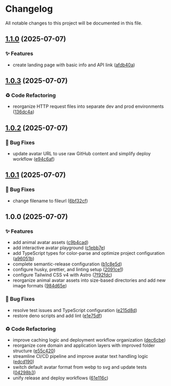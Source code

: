 # Changelog

All notable changes to this project will be documented in this file.

## [1.1.0](https://github.com/gitchaell/exavatar/compare/v1.0.3...v1.1.0) (2025-07-07)

### ✨ Features

- create landing page with basic info and API link
  ([afdb40a](https://github.com/gitchaell/exavatar/commit/afdb40a2f98a1325870775bc73b93c5bc66b044e))

## [1.0.3](https://github.com/gitchaell/exavatar/compare/v1.0.2...v1.0.3) (2025-07-07)

### ♻️ Code Refactoring

- reorganize HTTP request files into separate dev and prod environments
  ([136dc4a](https://github.com/gitchaell/exavatar/commit/136dc4acee5d507351cd366ec15bdc376c608bab))

## [1.0.2](https://github.com/gitchaell/exavatar/compare/v1.0.1...v1.0.2) (2025-07-07)

### 🐛 Bug Fixes

- update avatar URL to use raw GitHub content and simplify deploy workflow
  ([e94c6af](https://github.com/gitchaell/exavatar/commit/e94c6af6f739647c2606db98a22e7dbc975679fc))

## [1.0.1](https://github.com/gitchaell/exavatar/compare/v1.0.0...v1.0.1) (2025-07-07)

### 🐛 Bug Fixes

- change filename to fileurl
  ([6bf32cf](https://github.com/gitchaell/exavatar/commit/6bf32cf8490925e980e646c425f041b7ebee15b5))

## 1.0.0 (2025-07-07)

### ✨ Features

- add animal avatar assets
  ([c9b4cad](https://github.com/gitchaell/exavatar/commit/c9b4cad6ca8029bbabc3594bf394e859e8ee9f60))
- add interactive avatar playground
  ([c1ebb7e](https://github.com/gitchaell/exavatar/commit/c1ebb7ebac0f6b4c48bb44e21a15779b14da907e))
- add TypeScript types for color-parse and optimize project configuration
  ([a96051b](https://github.com/gitchaell/exavatar/commit/a96051beb3af1d95f7a7d5c45fa1bea5fdd9e26c))
- complete semantic-release configuration
  ([b1c8e5d](https://github.com/gitchaell/exavatar/commit/b1c8e5d0e2c1ce551e4d9f780f4e9e99c6881f64))
- configure husky, prettier, and linting setup
  ([2091ce1](https://github.com/gitchaell/exavatar/commit/2091ce1c5f7f4b33f070a885b54f9aaee167c0f2))
- configure Tailwind CSS v4 with Astro
  ([7f92fdc](https://github.com/gitchaell/exavatar/commit/7f92fdcac85cd2eabfc97a8dd52a412180b73b66))
- reorganize animal avatar assets into size-based directories and add new image formats
  ([984d65e](https://github.com/gitchaell/exavatar/commit/984d65ea9307af37c74dc785eb587953a96b6712))

### 🐛 Bug Fixes

- resolve test issues and TypeScript configuration
  ([e215d8d](https://github.com/gitchaell/exavatar/commit/e215d8de4800e773262548361614e79d1533fffd))
- restore deno scripts and add lint
  ([e1e75df](https://github.com/gitchaell/exavatar/commit/e1e75df79be91879bdce575cca6c478f62213f3b))

### ♻️ Code Refactoring

- improve caching logic and deployment workflow organization
  ([dec6cbe](https://github.com/gitchaell/exavatar/commit/dec6cbea6842cb0365c5aa1a8d33332b66db2c0b))
- reorganize core domain and application layers with improved folder structure
  ([e55c420](https://github.com/gitchaell/exavatar/commit/e55c4208b25050b3ad0b9e3fc19fdff1b771cf42))
- streamline CI/CD pipeline and improve avatar text handling logic
  ([edcd190](https://github.com/gitchaell/exavatar/commit/edcd19051311e5e21e6bfbab9419b5713d5f2d7c))
- switch default avatar format from webp to svg and update tests
  ([04298b3](https://github.com/gitchaell/exavatar/commit/04298b30fb31f79be3daed43aa2a35c08af9f9dd))
- unify release and deploy workflows
  ([61e116c](https://github.com/gitchaell/exavatar/commit/61e116c646247ea001fba65267e317cea897550f))

